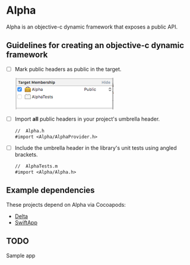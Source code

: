 # Alpha

Alpha is an objective-c dynamic framework that exposes a public API.

## Guidelines for creating an objective-c dynamic framework

- [ ] Mark public headers as public in the target.
    
    ![Example public header](/publicheader.png?raw=true)

- [ ] Import **all** public headers in your project's umbrella header.

    ```objc
    //  Alpha.h
    #import <Alpha/AlphaProvider.h>
    ```

- [ ]  Include the umbrella header in the library's unit tests using angled brackets.

    ```objc
    //  AlphaTests.m
    #import <Alpha/Alpha.h>
    ```

## Example dependencies

These projects depend on Alpha via Cocoapods:
- [Delta](https://github.com/nicksnyder/Delta)
- [SwiftApp](https://github.com/nicksnyder/cocoapods-test/SwiftApp)

## TODO

Sample app
